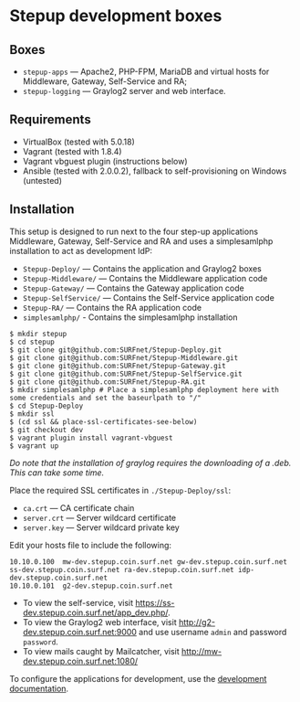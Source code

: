 # Stepup development boxes

## Boxes

 * `stepup-apps` — Apache2, PHP-FPM, MariaDB and virtual hosts for Middleware, Gateway, Self-Service and RA;
 * `stepup-logging` — Graylog2 server and web interface.

## Requirements

 * VirtualBox (tested with 5.0.18)
 * Vagrant (tested with 1.8.4)
 * Vagrant vbguest plugin (instructions below)
 * Ansible (tested with 2.0.0.2), fallback to self-provisioning on Windows (untested)

## Installation

This setup is designed to run next to the four step-up applications Middleware, Gateway, Self-Service and RA and uses
a simplesamlphp installation to act as development IdP:

 * `Stepup-Deploy/` — Contains the application and Graylog2 boxes
 * `Stepup-Middleware/` — Contains the Middleware application code
 * `Stepup-Gateway/` — Contains the Gateway application code
 * `Stepup-SelfService/` — Contains the Self-Service application code
 * `Stepup-RA/` — Contains the RA application code
 * `simplesamlphp/` - Contains the simplesamlphp installation

```sh-session
$ mkdir stepup
$ cd stepup
$ git clone git@github.com:SURFnet/Stepup-Deploy.git
$ git clone git@github.com:SURFnet/Stepup-Middleware.git
$ git clone git@github.com:SURFnet/Stepup-Gateway.git
$ git clone git@github.com:SURFnet/Stepup-SelfService.git
$ git clone git@github.com:SURFnet/Stepup-RA.git
$ mkdir simplesamlphp # Place a simplesamlphp deployment here with some credentials and set the baseurlpath to "/"
$ cd Stepup-Deploy
$ mkdir ssl
$ (cd ssl && place-ssl-certificates-see-below)
$ git checkout dev
$ vagrant plugin install vagrant-vbguest
$ vagrant up
```

_Do note that the installation of graylog requires the downloading of a .deb. This can take some time._

Place the required SSL certificates in `./Stepup-Deploy/ssl`:

 * `ca.crt` — CA certificate chain
 * `server.crt` — Server wildcard certificate
 * `server.key` — Server wildcard private key

Edit your hosts file to include the following:

```
10.10.0.100  mw-dev.stepup.coin.surf.net gw-dev.stepup.coin.surf.net ss-dev.stepup.coin.surf.net ra-dev.stepup.coin.surf.net idp-dev.stepup.coin.surf.net
10.10.0.101  g2-dev.stepup.coin.surf.net
```

 * To view the self-service, visit https://ss-dev.stepup.coin.surf.net/app_dev.php/.
 * To view the Graylog2 web interface, visit http://g2-dev.stepup.coin.surf.net:9000 and use username `admin` and password `password`.
 * To view mails caught by Mailcatcher, visit http://mw-dev.stepup.coin.surf.net:1080/

To configure the applications for development, use the [development documentation][dev-docs].

[dev-docs]: ./docs/development.md

